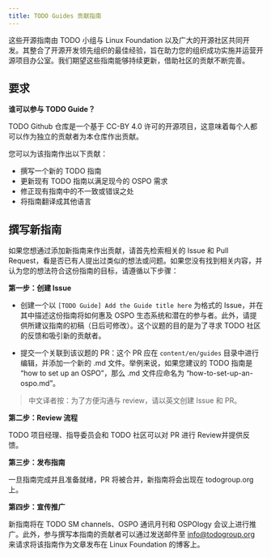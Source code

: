 ```yaml
---
title: TODO Guides 贡献指南
---
```


这些开源指南由 TODO 小组与 Linux Foundation 以及广大的开源社区共同开发。其整合了开源开发领先组织的最佳经验，旨在助力您的组织成功实施并运营开源项目办公室。我们期望这些指南能够持续更新，借助社区的贡献不断完善。

## 要求

**谁可以参与 TODO Guide？**

TODO Github 仓库是一个基于 CC-BY 4.0 许可的开源项目，这意味着每个人都可以作为独立的贡献者为本仓库作出贡献。

您可以为该指南作出以下贡献：

* 撰写一个新的 TODO 指南
* 更新现有 TODO 指南以满足现今的 OSPO 需求
* 修正现有指南中的不一致或错误之处
* 将指南翻译成其他语言

## 撰写新指南

如果您想通过添加新指南来作出贡献，请首先检索相关的 Issue 和 Pull Request，看是否已有人提出过类似的想法或问题。如果您没有找到相关内容，并认为您的想法符合这份指南的目标，请遵循以下步骤：

**第一步：创建 Issue**

* 创建一个以 `[TODO Guide] Add the Guide title here` 为格式的 Issue，并在其中描述这份指南将如何惠及 OSPO 生态系统和潜在的参与者。此外，请提供所建议指南的初稿（日后可修改）。这个议题的目的是为了寻求 TODO 社区的反馈和吸引新的贡献者。

* 提交一个关联到该议题的 PR：这个 PR 应在 `content/en/guides` 目录中进行编辑，并添加一个新的 .md 文件。举例来说，如果您建议的 TODO 指南是 “how to set up an OSPO”，那么 .md 文件应命名为 “how-to-set-up-an-ospo.md”。

> 中文译者按：为了方便沟通与 review，请以英文创建 Issue 和 PR。

**第二步：Review 流程**

TODO 项目经理、指导委员会和 TODO 社区可以对 PR 进行 Review并提供反馈。

**第三步：发布指南**

一旦指南完成并且准备就绪，PR 将被合并，新指南将会出现在 todogroup.org 上。

**第四步：宣传推广**

新指南将在 TODO SM channels、OSPO 通讯月刊和 OSPOlogy 会议上进行推广。此外，参与撰写本指南的贡献者可以通过发送邮件至 info@todogroup.org 来请求将该指南作为文章发布在 Linux Foundation 的博客上。
